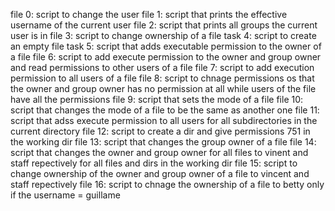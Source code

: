 file 0: script to change the user
file 1: script that prints the effective username of the current user
file 2: script that prints all groups the current user is in
file 3: script to change ownership of a file
task 4: script to create an empty file
task 5: script that adds executable permission to the owner of a file
file 6: script to add execute permission to the owner and group owner and read permissions to other users of a file
file 7: script to add execution permission to all users of a file
file 8: script to chnage permissions os that the owner and group owner has no permission at all while users of the file have all the permissions
file 9: script that sets the mode of a file
file 10: script that changes the mode of a file to be the same as another one 
file 11: script that adss execute permission to all users for all subdirectories in the current directory
file 12: script to create a dir and give permissions 751 in the working dir
file 13: script that changes the group owner of a file
file 14: script that changes the owner and group owner for all files to vinent and staff repectively for all files and dirs in the working dir
file 15: script to change ownership of the owner and group owner of a file to vincent and staff repectively
file 16: script to chnage the ownership of a file to betty only if the username = guillame
